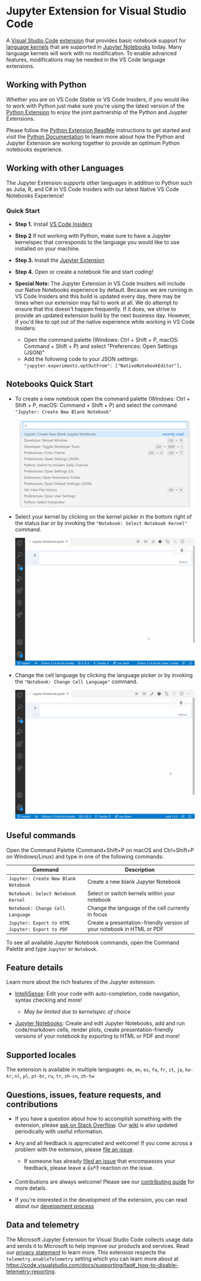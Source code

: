 # Jupyter Extension for Visual Studio Code

A [Visual Studio Code](https://code.visualstudio.com/) [extension](https://marketplace.visualstudio.com/items?itemName=ms-toolsai.jupyter) that provides basic notebook support for [language kernels](https://github.com/jupyter/jupyter/wiki/Jupyter-kernels) that are supported in [Jupyter Notebooks](https://jupyter.org/) today. Many language kernels will work with no modification. To enable advanced features, modifications may be needed in the VS Code language extensions.


## Working with Python

Whether you are on VS Code Stable or VS Code Insiders, if you would like to work with Python just make sure you're using the latest version of the [Python Extension](https://marketplace.visualstudio.com/items?itemName=ms-python.python) to enjoy the joint partnership of the Python and Juypter Extensions.

Please follow the [Python Extension ReadMe](https://github.com/microsoft/vscode-python/blob/main/README.md) instructions to get started and visit the [Python Documentation](https://code.visualstudio.com/docs/python/jupyter-support) to learn more about how the Python and Jupyter Extension are working together to provide an optimum Python notebooks experience.

## Working with other Languages

The Jupyter Extension supports other languages in addition to Python such as Julia, R, and C# in VS Code Insiders with our latest Native VS Code Notebooks Experience!

### Quick Start

-   **Step 1.** Install [VS Code Insiders](https://code.visualstudio.com/insiders/)

-   **Step 2** If not working with Python, make sure to have a Jupyter kernelspec that corresponds to the language you would like to use installed on your machine.

-   **Step 3.** Install the [Jupyter Extension](https://marketplace.visualstudio.com/items?itemName=ms-toolsai.jupyter)

-   **Step 4.** Open or create a notebook file and start coding!

- **Special Note:**  The Jupyter Extension in VS Code Insiders will include our Native Notebooks experience by default. Because we are running in VS Code Insiders and this build is updated every day, there may be times when our extension may fail to work at all. We do attempt to ensure that this doesn't happen frequently. If it does, we strive to provide an updated extension build by the next business day. However, if you'd like to opt out of the native experience while working in VS Code Insiders:
    - Open the command palette (Windows: Ctrl + Shift + P, macOS: Command + Shift + P) and select "Preferences: Open Settings (JSON)"
    - Add the following code to your JSON settings:
     `"jupyter.experiments.optOutFrom": ["NativeNotebookEditor"],`

## Notebooks Quick Start

- To create a new notebook open the command palette (Windows: Ctrl + Shift + P, macOS: Command + Shift + P) and select the command `"Jupyter: Create New Blank Notebook"`

     <img src=https://raw.githubusercontent.com/microsoft/vscode-jupyter/main/images/Jupyter%20README/CreateNewNotebook.png>

- Select your kernel by clicking on the kernel picker in the bottom right of the status bar or by invoking the `"Notebook: Select Notebook Kernel"` command.

     <img src=https://raw.githubusercontent.com/microsoft/vscode-jupyter/main/images/Jupyter%20README/KernelPicker.gif?>

- Change the cell language by clicking the language picker or by invoking the `"Notebook: Change Cell Language"` command.

     <img src=https://raw.githubusercontent.com/microsoft/vscode-jupyter/main/images/Jupyter%20README/LanguagePicker.gif?>



## Useful commands

Open the Command Palette (Command+Shift+P on macOS and Ctrl+Shift+P on Windows/Linux) and type in one of the following commands:

| Command                               | Description                                                                                                                                                    |
| ------------------------------------- | -------------------------------------------------------------------------------------------------------------------------------------------------------------- |
| `Jupyter: Create New Blank Notebook`| Create a new blank Jupyter Notebook   |
| `Notebook: Select Notebook Kernel`        | Select or switch kernels within your notebook|
| `Notebook: Change Cell Language`        | Change the language of the cell currently in focus |
| `Jupyter: Export to HTML Jupyter: Export to PDF` | Create a presentation-friendly version of your notebook in HTML or PDF

To see all available Jupyter Notebook commands, open the Command Palette and type `Jupyter` or `Notebook`.

## Feature details

Learn more about the rich features of the Jupyter extension:

-   [IntelliSense](https://code.visualstudio.com/docs/python/editing#_autocomplete-and-intellisense): Edit your code with auto-completion, code navigation, syntax checking and more!
     - *May be limited due to kernelspec of choice*

-   [Jupyter Notebooks](https://code.visualstudio.com/docs/python/jupyter-support): Create and edit Jupyter Notebooks, add and run code/markdown cells, render plots, create presentation-friendly versions of your notebook by exporting to HTML or PDF and more!


## Supported locales

The extension is available in multiple languages: `de`, `en`, `es`, `fa`, `fr`, `it`, `ja`, `ko-kr`, `nl`, `pl`, `pt-br`, `ru`, `tr`, `zh-cn`, `zh-tw`

## Questions, issues, feature requests, and contributions

-   If you have a question about how to accomplish something with the extension, please [ask on Stack Overflow](https://stackoverflow.com/questions/tagged/visual-studio-code+jupyter). Our [wiki](https://github.com/microsoft/vscode-jupyter/wiki) is also updated periodically with useful information.
-   Any and all feedback is appreciated and welcome! If you come across a problem with the extension, please [file an issue](https://github.com/microsoft/vscode-jupyter).
      - If someone has already [filed an issue](https://github.com/Microsoft/vscode-jupyter) that encompasses your feedback, please leave a 👍/👎 reaction on the issue.

- Contributions are always welcome! Please see our [contributing guide](https://github.com/Microsoft/vscode-jupyter/blob/main/CONTRIBUTING.md) for more details.

-   If you're interested in the development of the extension, you can read about our [development process](https://github.com/microsoft/vscode-jupyter/blob/main/CONTRIBUTING.md#development-process)

## Data and telemetry

The Microsoft Jupyter Extension for Visual Studio Code collects usage
data and sends it to Microsoft to help improve our products and
services. Read our
[privacy statement](https://privacy.microsoft.com/privacystatement) to
learn more. This extension respects the `telemetry.enableTelemetry`
setting which you can learn more about at
https://code.visualstudio.com/docs/supporting/faq#_how-to-disable-telemetry-reporting.
